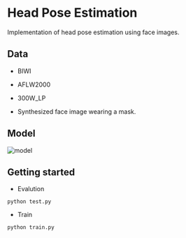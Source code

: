 # Head Pose Estimation

Implementation of head pose estimation using face images.


## Data

- BIWI

- AFLW2000

- 300W_LP

- Synthesized face image wearing a mask.

## Model

![model](./results/model.png)

## Getting started
- Evalution
```
python test.py 
```

- Train
```
python train.py
```
